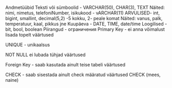 Andmetüübid
Teksti või sümboolid - VARCHAR(50), CHAR(3), TEXT Näited: nimi, nimetus, telefoniNumber, isikukood - vARCHAR(11)
ARVULISED- int, bigint, smallint, decimal(5,2) -5 kokku, 2- peale komat Näited: vanus, palk, temperatuur, kaal, pikkus jne
Kuupäeva - DATE, TIME, date/time
Loogilised - bit, bool, boolean
Piirangud - ограничения
Primary Key - ei anna võimalust lisada topelt väärtused

UNIQUE - unikaalsus

NOT NULL ei lubada tühjad väärtused

Foreign Key - saab kasutada ainult teise tabeli väärtused

CHECK - saab sisestada ainult check määratud väärtused CHECK (mees, naine)
